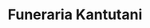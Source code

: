 ---
title: "Funeraria Kantutani"
url: /cochabamba/funeraria-kantutani-avenida-aniceto-arce/
shop: directores de funerarias
---